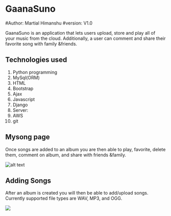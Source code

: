 # GaanaSuno
#Author: Martial Himanshu
#version: V1.0

GaanaSuno is an application that lets users upload, store and play all of your music from the cloud.  Additionally, a user can comment and share their favorite song with family &friends.
## Technologies used
1. Python programming
2. MySql(ORM)
3. HTML
4. Bootstrap
5. Ajax
6. Javascript
7. Django
8. Server:
9. AWS
10. git

## Mysong page

Once songs are added to an album you are then able to play, favorite, delete them, comment on album, and share with friends &family.

![alt text](https://raw.githubusercontent.com/Martialhimanshu/GaanaSuno/master/media/detail.jpg)

## Adding Songs

After an album is created you will then be able to add/upload songs. Currently supported file types are WAV, MP3, and OGG.

![](https://raw.githubusercontent.com/Martialhimanshu/GaanaSuno/master/media/add_songs.jpg)
